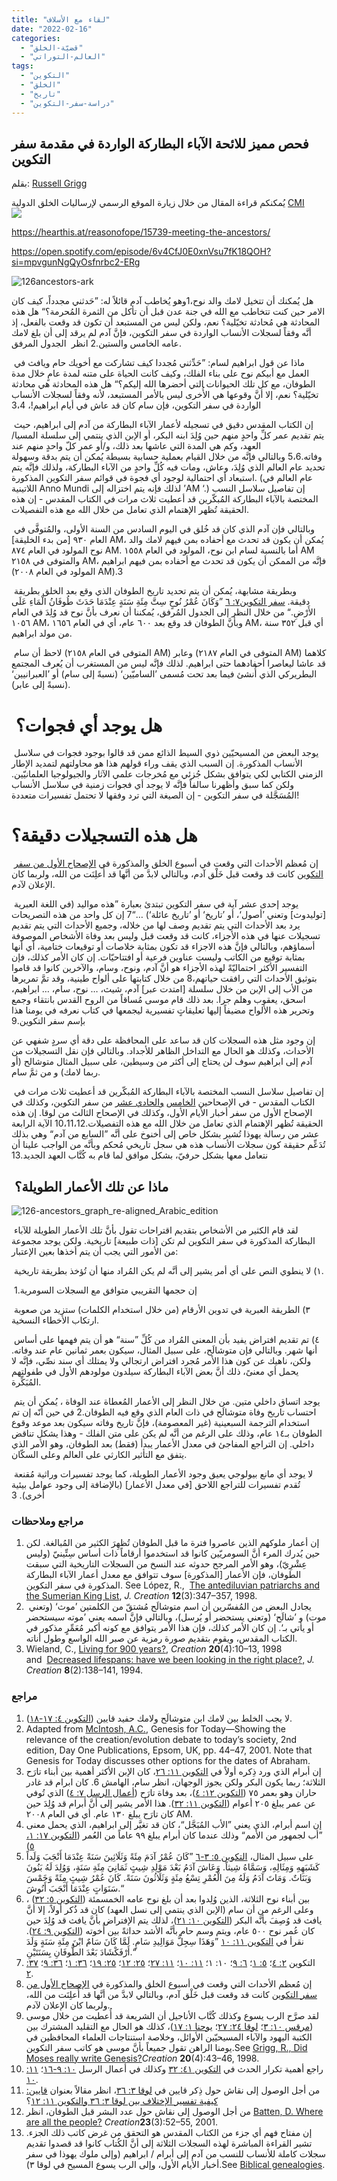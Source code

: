 ```yaml
---
title: "لقاء مع الأسلاف"
date: "2022-02-16"
categories: 
  - "قضيّة-الخلق"
  - "العالم-التوراتي"
tags: 
  - "التكوين"
  - "الخلق"
  - "تاريخ"
  - "دراسة-سفر-التكوين"
---
```


## فحص مميز للائحة الآباء البطاركة الواردة في مقدمة سفر التكوين

بقلم: [Russell Grigg](https://creation.com/russell-m-griggs-biography)

يُمكنكم قراءة المقال من خلال زيارة الموقع الرسمي لإرساليات الخلق الدولية [CMI](http://creation.com/arabic)  
![](images/cmi.png)

https://hearthis.at/reasonofope/15739-meeting-the-ancestors/

https://open.spotify.com/episode/6v4CfJ0E0xnVsu7fK18QOH?si=mpvgunNgQyOsfnrbc2-ERg

![126ancestors-ark](images/126ancestors-ark.jpg)

هل يُمكنك أن تتخيل لامك والد نوح،1وهو يُخاطب آدم قائلاً له: ”حَدثني مجدداً، كيف كان الامر حين كنت تتخاطب مع الله في جنة عدن قبل أن تأكل من الثمرة المُحرمة؟“ هل هذه المحادثة هي مُحادثة تخيّلية؟ نعم، ولكن ليس من المستبعد أن تكون قد وقعت بالفعل، إذ أنَّه وفقاً لسجلات الأنساب الواردة في سفر التكوين، فإنَّ آدم لم يرقد إلى أن بلغ لامك عامه الخامس والستين.2 انظر  الجدول المرفق.

 ماذا عن قول ابراهيم لسام: ”حَدِّثني مُجددا كيف تشاركت مع أخويك حام ويافث في العمل مع أبيكم نوح على بناء الفلك، وكيف كانت الحياة على متنه لمدة عامٍ خلال مدة الطوفان، مع كل تلك الحيوانات التي أحضرها الله إليكم؟“ هل هذه المحادثة هي محادثة تخيّلية؟ نعم، إلا أنَّ وقوعها هي الأُخرى ليس بالأمر المستبعد، لأنه وفقاً لسجلات الأنساب الواردة في سفر التكوين، فإن سام كان قد عاش في أيام ابراهيم!، 3،4

 إن الكتاب المقدس دقيق في تسجيله لأعمار الآباء البطاركة من آدم إلى ابراهيم، حيث يتم تقديم عمر كلِّ واحدٍ منهم حين وُلِدَ ابنه البكر، أو الإبن الذي ينتمي إلى سلسلة المسيا/العهد، وكم هي المدة التي عاشها بعد ذلك، و/أو عمر كلّ واحدٍ منهم عند وفاته.5،6 وبالتالي فإنَّه من خلال القيام بعملية حسابية بسيطة يُمكن أن يتم بدقة وسهولة تحديد عام العالم الذي وُلِدَ، وعاش، ومات فيه كُلِّ واحدٍ من الآباء البطاركة، ولذلك فإنَّه يتم استبعاد أي احتمالية لوجود أي فجوة في قوائم سفر التكوين المذكورة. (عام العالم في اللاتينية Anno Mundi لذلك فإنه يتم اختزاله إلى ’AM ‘.) إن تفاصيل سلاسل النسب المختصة بالآباء البطاركة المُبكّرين قد أعطيت ثلاث مرات في الكتاب المقدس - إن هذه الحقيقة تُظهر الإهتمام الذي تعامل من خلال الله مع هذه التفصيلات. 

 وبالتالي فإن آدم الذي كان قد خُلق في اليوم السادس من السنة الأولى، والمُتوفَّى في العام ٩٣٠ \[من بدء الخليقة\] AM، يُمكن أن يكون قد تحدث مع أحفاده بمن فيهم لامك والد نوح المولود في العام ٨٧٤ AM. أما بالنسبة لسام ابن نوح، المولود في العام ١٥٥٨ AM والمتوفى في ٢١٥٨ AM، فإنَّه من الممكن أن يكون قد تحدث مع أحفاده بمن فيهم ابراهيم (المولود في العام ٢٠٠٨ AM).3

 وبطريقة مشابهة، يُمكن أن يتم تحديد تاريخ الطوفان الذي وقع بعد الخلق بطريقة دقيقة. [سفر التكوين٧: ٦](https://my.bible.com/bible/101/GEN.7.6) ”وَكَانَ عُمْرُ نُوحٍ سِتَّ مِئَةِ سَنَةٍ عِنْدَمَا حَدَثَ طُوفَانُ الْمَاءِ عَلَى الأَرْضِ.“ من خلال النظر إلى الجدول المُرفق، يُمكننا أن نعرف بأنَّ نوح قد وُلِدَ في العام ١٠٥٦ AM، وبأنَّ الطوفان قد وقع بعد ٦٠٠ عام، أي في العام ١٦٥٦ AM، أي قبل ٣٥٢ سنة من مولد ابراهيم. 

 لاحظ أن سام (المتوفى في العام ٢١٥٨ AM) وعابر (المتوفى في العام ٢١٨٧ AM) كلاهما قد عاشا ليعاصرا أحفادهما حتى ابراهيم. لذلك فإنَّه ليس من المستغرب أن يُعرف المجتمع البطريركي الذي أُنشئ فيما بعد تحت مُسمى ’الساميّين‘ (نسبةً إلى سام) أو ’العبرانيين‘ (نسبةً إلى عابر). 

#  هل يوجد أي فجوات؟ 

 يوجد البعض من المسيحيّين ذوي السيط الذائع ممن قد قالوا بوجود فجوات في سلاسل الأنساب المذكورة. إن السبب الذي يقف وراء قولهم هذا هو محاولتهم لتمديد الإطار الزمني الكتابي لكي يتوافق بشكل جُزئي مع مُخرجات علمي الآثار والجيولوجيا العلمانيّين. ولكن كما سبق وأظهرنا سالفاً فإنَّه لا يوجد أي فجوات زمنية في سلاسل الأنساب المُسَجَّلة في سفر التكوين - إن الصيغة التي ترد وفقها لا تحتمل تفسيرات متعددة! 

# هل هذه التسجيلات دقيقة؟

 إن مُعظم الأحداث التي وقعت في أسبوع الخلق والمذكورة في [الإصحاح الأول من سفر التكوين](https://my.bible.com/bible/101/GEN.1) كانت قد وقعت قبل خَلْق آدم، وبالتالي لابدَّ من أنَّها قد أُعلِنَت من الله، ولربما كان الإعلان لآدم. 

 يوجد إحدى عشر آية في سفر التكوين تبتدئ بعبارة ”هذه مواليد (في اللغة العبرية \[توليدوث\] وتعني ’أصول‘، أو ’تاريخ‘ أو ’تاريخ عائلة‘) …“7 إن كل واحد من هذه التصريحات يرد بعد الأحداث التي يتم تقديم وصف لها من خلاله، وجميع الأحداث التي يتم تقديم تسجيلات عنها في هذه الأجزاء، كانت قد وقعت قبل وليس بعد وفاة الأشخاص الموصوفة أسماؤهم، وبالتالي فإنَّ هذه الاجزاء قد تكون بمثابة خلاصات أو توقيعات ختامية، أي أنها بمثابة توقيع من الكاتب وليست عناوين فرعية أو افتتاحيّات. إن كان الأمر كذلك، فإن التفسير الأكثر احتماليّةً لهذه الأجزاء هو أنَّ آدم، ونوح، وسام، والآخرين كانوا قد قاموا بتوثيق الأحداث التي رافقت حياتهم،8 من خلال كتابتها على ألواح طينية، وقد تمَّ تمريرها من الأب إلى الإبن من خلال سلسلة \[امتدت عبر\] آدم، شيث، … نوح، سام، … ابراهيم، اسحق، يعقوب وهلم جرا. بعد ذلك قام موسى مُساقاً من الروح القدس بانتقاء وجمع وتحرير هذه الألواح مضيفاً إليها تعليقاتٍ تفسيرية ليجمعها في كتاب نعرفه في يومنا هذا بإسم سفر التكوين.9

إن وجود مثل هذه السجلات كان قد ساعد على المحافظة على دقة أي سردٍ شفهي عن الأحداث، وكذلك هو الحال مع التداخل الظاهر للأجداد. وبالتالي فإن نقل التسجيلات من آدم إلى ابراهيم سوف لن يحتاج إلى أكثر من وسيطين، على سبيل المثال متوشالح (أو ربما لامك) و من ثمَّ سام.

 إن تفاصيل سلاسل النسب المختصة بالآباء البطاركة المُبكّرين قد أعطيت ثلاث مرات في الكتاب المقدس - في الإصحاحين [الخامس](https://my.bible.com/bible/101/GEN.5) [والحادي عشر](https://my.bible.com/bible/101/GEN.11) من سفر التكوين، وكذلك في الإصحاح الأول من سفر أخبار الأيام الأول، وكذلك في الإصحاح الثالث من لوقا. إن هذه الحقيقة تُظهر الإهتمام الذي تعامل من خلال الله مع هذه التفصيلات.10،11،12 الآية الرابعة عشر من رسالة يهوذا تُشير بشكل خاص إلى أخنوخ على أنَّه ”السابع من آدم“ وهي بذلك تُدَعِّم حقيقة كون سجلات الأنساب هذه هي سجل تاريخي مُحكم وبأنَّه من الواجب علينا أن نتعامل معها بشكل حرفيّ، بشكل موافق لما قام به كُتَّاب العهد الجديد.13 

##  ماذا عن تلك الأعمار الطويلة؟

![126-ancestors_graph_re-aligned_Arabic_edition](images/126-ancestors_graph_re-aligned_Arabic_edition.jpg)

 لقد قام الكثير من الأشخاص بتقديم اقتراحات تقول بأنَّ تلك الأعمار الطويلة للآباء البطاركة المذكورة في سفر التكوين لم تكن \[ذات طبيعة\] تاريخية. ولكن يوجد مجموعة من الأمور التي يجب أن يتم أخذها بعين الإعتبار: 

 ١) لا ينطوي النص على أي أمر يشير إلى أنَّه لم يكن المُراد منها أن تُؤخذ بطريقة تاريخية. 

 إن حجمها التقريبي متوافق مع السجلات السومرية.1

 ٣) الطريقة العبرية في تدوين الأرقام (من خلال استخدام الكلمات) ستزيد من صعوبة ارتكاب الأخطاء النسخية. 

 ٤) تم تقديم افتراض يفيد بأن المعنى المُراد من كُلِّ ”سنة“ هو أن يتم فهمها على أساس أنها شهر. وبالتالي فإن متوشالَح، على سبيل المثال، سيكون بعمر ثمانين عام عند وفاته. ولكن، ناهيك عن كون هذا الأمر مُجرد افتراض ارتجالي ولا يمتلك أي سند نصِّي، فإنَّه لا يحمل أي معنىً، ذلك أنَّ بعض الآباء البطاركة سيلدون مولودهم الأول في طفولتهم المُبَكِّرة. 

 يوجد اتساق داخلي متين. من خلال النظر إلى الأعمار المُعطاة عند الوفاة ، يُمكن أن يتم احتساب تاريخ وفاة متوشالَح في ذات العام الذي وقع فيه الطوفان.2 في حين أنّه إن تم استخدام الترجمة السبعينية (غير المعصومة)، فإنَّ تاريخ وفاته سيكون بعد موعد وقوع الطوفان بـ١٤ عام، وذلك على الرغم من أنَّه لم يكن على متن الفلك - وهذا يشكل تناقض داخلي. إن التراجع المفاجئ في معدل الأعمار يبدأ (فقط) بعد الطوفان، وهو الأمر الذي يتفق مع التأثير الكارثي على العالم وعلى السكّان.

 لا يوجد أي مانع بيولوجي يعيق وجود الأعمار الطويلة، كما يوجد تفسيرات وراثية مُقنعة تُقدم تفسيرات للتراجع اللاحق \[في معدل الأعمار\] (بالإضافة إلى وجود عوامل بيئية أُخرى). 3

### مراجع وملاحظات

1. إن أعمار ملوكهم الذين عاصروا فترة ما قبل الطوفان تُظهِرَ الكثير من المُبالغة. لكن حين يُدرك المرء أنَّ السومريّين كانوا قد استخدموا أرقاماً ذات أساس سِتِّينيّ (وليس عِشْرِيّ)، وهو الأمر المرجح حدوثه عند النسخ من السجلات التاريخية التي سبقت الطوفان، فإن الأعمار \[المذكورة\] سوف تتوافق مع معدل أعمار الآباء البطاركة المذكورة في سفر التكوين. See López, R.,  [The antediluvian patriarchs and the Sumerian King List](https://creation.com/the-antediluvian-patriarchs-and-the-sumerian-king-list), _J. Creation_ **12**(3):347–357, 1998.
2.  يجادل البعض من المُفسّرين أن اسم متوشالَح مُشتقّ من الكلمتين ’موث‘ (وتعني موت) و ’شالَح‘ (وتعني يستحضر أو يُرسل)، وبالتالي فإنَّ اسمه يعني ’موته سيستحضر أو يأتي بـ‘. إن كان الأمر كذلك، فإن هذا الأمر يتوافق مع كونه أكبر مُعَمِّرٍ مذكور في الكتاب المقدس، ويقوم بتقديم صورة رمزية عن صبر الله الواسع وطول أناته.
3. Wieland, C., [Living for 900 years?](https://creation.com/living-for-900-years), _Creation_ **20**(4):10–13, 1998 and  [Decreased lifespans: have we been looking in the right place?,](https://creation.com/decreased-lifespans-have-we-been-looking-in-the-right-place) _J. Creation_ **8**(2):138–141, 1994.

### مراجع

1. لا يجب الخلط بين لامك ابن متوشالَح ولامك حفيد قايين ([التكوين ٤: ١٧-١٨](https://my.bible.com/bible/101/GEN.4.17-18)). 
2. Adapted from [McIntosh, A.C.](https://creation.com/andy-mcintosh), Genesis for Today—Showing the relevance of the creation/evolution debate to today’s society, 2nd edition, Day One Publications, Epsom, UK, pp. 44–47, 2001. Note that Genesis for Today discusses other options for the dates of Abraham. 
3. إن أبرام الذي ورد ذِكره أولاً في [التكوين ١١: ٢٦](https://my.bible.com/bible/101/GEN.11.26)، كان الإبن الأكثر أهمية بين أبناء تارَح الثلاثة؛ ربما يكون البكر ولكن يجوز الوجهان، انظر سام، الهامش 6. كان ابرام قد غادر حاران وهو بعمر ٧٥ ([التكوين ١٢: ٤](https://my.bible.com/bible/101/GEN.12.4))، بعد وفاة تارَح ([أعمال الرسل ٧: ٤](https://my.bible.com/bible/101/ACT.7.4)) الذي تُوفي عن عمر يبلغ ٢٠٥ أعوام ([التكوين ١١: ٣٢](https://my.bible.com/bible/101/GEN.11.32)). هذا الأمر يشير إلى أنَّ أبرام قد وُلِدَ حين كان تارَح يبلغ ١٣٠ عام. أي في العام ٢٠٠٨ AM. 
4. إن اسم أبرام، الذي يعني ”الأب المُبَجَّل“، كان قد تغيَّر إلى ابراهيم، الذي يحمل معنى ”أب لجمهور من الأمم“ وذلك عندما كان أبرام يبلغ ٩٩ عاماً من العُمر ([التكوين ١٧: ١، ٥](https://my.bible.com/bible/101/GEN.17.1-5)) 
5. على سبيل المثال، [التكوين ٥: ٣-٦](https://my.bible.com/bible/101/GEN.5.3-6) ”كَانَ عُمْرُ آدَمَ مِئَةً وَثَلَاثِينَ سَنَةً عِنْدَمَا أَنْجَبَ وَلَداً كَشَبَهِهِ وَمِثَالِهِ، وَسَمَّاهُ شِيثاً. وَعَاشَ آدَمُ بَعْدَ مَوْلِدِ شِيثٍ ثَمَانِيَ مِئَةِ سَنَةٍ، وَوُلِدَ لَهُ بَنُونَ وَبَنَاتٌ. وَمَاتَ آدَمُ وَلَهُ مِنَ الْعُمْرِ تِسْعُ مِئَةٍ وَثَلَاثُونَ سَنَةً. كَانَ عُمْرُ شِيثٍ مِئَةً وَخَمْسَ سَنَوَاتٍ عِنْدَمَا أَنْجَبَ أَنُوشَ.“ 
6. بين أبناء نوح الثلاثة، الذين وُلِدوا بعد أن بلغ نوح عامه الخمسمئة ([التكوين ٥: ٣٢](https://my.bible.com/bible/101/GEN.5.22)) ، وعلى الرغم من أن سام (الإبن الذي ينتمي إلى نسل العهد) كان قد ذُكر أولاً، إلا أنَّ يافث قد وُصِفَ بأنَّه البكر ([التكوين ١٠: ٢١](https://my.bible.com/bible/101/GEN.10.21))، لذلك يتم الإفتراض بأنَّ يافث قد وُلِدَ حين كان عُمر نوح ٥٠٠ عام، ويتم وسم حام بأنَّه الأشد حداثةً بين أُخوته ([التكوين ٩: ٢٤](https://my.bible.com/bible/101/GEN.9.24)). نقرأ في [التكوين ١١: ١٠](https://my.bible.com/bible/101/GEN.11.10) ”وَهَذَا سِجِلُّ مَوَالِيدِ سَامٍ. لَمَّا كَانَ سَامٌ ابْنَ مِئَةِ سَنَةٍ وَلَدَ أَرْفَكْشَادَ بَعْدَ الطُّوفَانِ بِسَنَتَيْنِ.“ 
7. التكوين [٢: ٤](https://my.bible.com/bible/101/GEN.2.4)؛ [٥: ١](https://my.bible.com/bible/101/GEN.1.5)؛ [٦: ٩](https://my.bible.com/bible/101/GEN.6.9)؛ ١٠: ١؛ [١١: ١٠](https://my.bible.com/bible/101/GEN.11.10)؛ [١١: ٢٧](https://my.bible.com/bible/101/GEN.11.27)؛ [٢٥: ١٢](https://my.bible.com/bible/101/GEN.25.12)؛ [٢٥: ١٩](https://my.bible.com/bible/101/GEN.25.19)؛ [٣٦: ١](https://my.bible.com/bible/101/GEN.36.1)؛ [٣٦: ٩](https://my.bible.com/bible/101/GEN.9.36)؛ [٣٧: ٢](https://my.bible.com/bible/101/GEN.2.37). 
8. إن مُعظم الأحداث التي وقعت في أسبوع الخلق والمذكورة في [الإصحاح الأول من سفر التكوين](https://my.bible.com/bible/101/GEN.1) كانت قد وقعت قبل خَلْق آدم، وبالتالي لابدَّ من أنَّها قد أُعلِنَت من الله، ولربما كان الإعلان لآدم. 
9. لقد صرَّح الرب يسوع وكذلك كُتَّاب الأناجيل أن الشريعة قد أُعطيت من خلال موسى ([مرقس ١٠: ٣](https://my.bible.com/bible/101/MRK.10.3)؛ [لوقا ٢٤: ٢٧](https://my.bible.com/bible/101/LUK.24.27)؛ [يوحنا ١: ١٧](https://my.bible.com/bible/101/JHN.1.17))، كذلك هو الحال مع التقليد المشترك بين الكتبة اليهود والآباء المسيحيّين الأوائل، وخلاصة استنتاجات العلماء المحافظين في يومنا الراهن تقول جميعاً بأنَّ موسى هو كاتب سفر التكوين.See [Grigg, R., Did Moses really write Genesis?](https://creation.com/did-moses-really-write-genesis)_Creation_ **20**(4):43–46, 1998. 
10. راجع أهمية تكرار الحدث في [التكوين ٤١: ٣٢](https://my.bible.com/bible/101/GEN.41.32) وكذلك في أعمال الرسل [١٠: ٩-١٦](https://my.bible.com/bible/101/ACT.10.9-16)؛ [١١: ١٠](https://my.bible.com/bible/101/ACT.10.11). 
11. من أجل الوصول إلى نقاش حول ذِكر قايين في [لوقا ٣: ٣٦](https://my.bible.com/bible/101/LUK.3.36)، انظر مقالاً بعنوان [قايين: كيفية تفسير الإختلاف بين لوقا ٣: ٣٦ و](https://creation.com/cainan-can-you-explain-the-difference-between-luke-336-and-genesis-1112)[التكوين ١١: ١٢](https://my.bible.com/bible/101/GEN.11.12)؟ 
12. من أجل الوصول إلى نقاش حول عدد البشر قبل الطوفان، انظر [Batten, D. Where are all the people?](https://creation.com/dr-don-batten-cv) _Creation_**23**(3):52–55, 2001. 
13. إن مفتاح فهم أي جزء من الكتاب المقدس هو التحقق من غرض كاتب ذلك الجزء. تشير القراءة المباشرة لهذه السجلات الثلاثة إلى أنَّ الكُتاب كانوا قد قصدوا تقديم سجلات كاملة للأنساب للنسب من آدم إلى أبرام / ابراهيم (وإلى ملوك يهوذا في سفر أخبار الأيام الأول، وإلى الرب يسوع المسيح في لوقا ٣).See [Biblical genealogies](https://creation.com/biblical-chronogenealogies).
